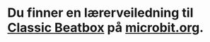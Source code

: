 # Du finner en lærerveiledning til [Classic Beatbox](https://www.microbit.co.uk/blocks/lessons/classic-beatbox/activity) på [microbit.org](https://www.microbit.co.uk/blocks/lessons/classic-beatbox).
